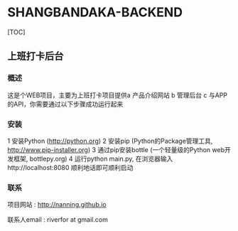 SHANGBANDAKA-BACKEND
====================

[TOC]

## 上班打卡后台


### 概述

这是个WEB项目，主要为上班打卡项目提供a 产品介绍网站 b 管理后台 c 与APP的API，你需要通过以下步骤成功运行起来

### 安装

1 安装Python (http://python.org)
2 安装pip (Python的Package管理工具, http://www.pip-installer.org)
3 通过pip安装bottle (一个轻量级的Python web开发框架, bottlepy.org)
4 运行python main.py, 在浏览器输入http://localhost:8080 顺利地话即可顺利启动


### 联系
项目网站 : http://nanning.github.io

联系人email : riverfor at gmail.com
